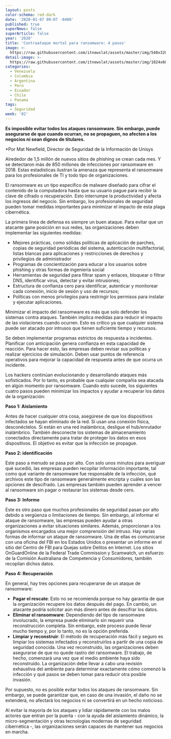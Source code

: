 ```yaml
---
layout: posts
color-schema: red-dark
date: '2020-01-07 09:07 -0400'
published: true
superNews: false
superArticle: false
year: '2020'
title: 'Contraataque mortal para ransomware: 4 pasos'
image: >-
  https://raw.githubusercontent.com/itnewslat/assets/master/img/540x320/Mat-Newfield-p.jpg
detail-image: >-
  https://raw.githubusercontent.com/itnewslat/assets/master/img/1024x680/Mat-Newfield-g.jpg
categories:
  - Venezuela
  - Colombia
  - Argentina
  - Perú
  - Ecuador
  - Chile
  - Panama
tags:
  - Seguridad
week: '02'
---
```

**Es imposible evitar todos los ataques ransomware. Sin embargo, puede asegurarse de que cuando ocurran, no se propaguen, no afecten a los negocios ni sean dignos de titulares.**

*Por Mat Newfield, Director de Seguridad de la Información de Unisys

Alrededor de 1,5 millón de nuevos sitios de phishing se crean cada mes. Y se detectaron más de 850 millones de infecciones por ransomware en 2018. Estas estadísticas ilustran la amenaza que representa el ransomware para los profesionales de TI y todo tipo de organizaciones.

El ransomware es un tipo específico de malware diseñado para cifrar el contenido de la computadora hasta que su usuario pague para recibir la clave de cifrado o recuperación. Esto interrumpe la productividad y afecta los ingresos del negocio. Sin embargo, los profesionales de seguridad pueden tomar medidas importantes para minimizar el impacto de esta plaga cibernética.

La primera línea de defensa es siempre un buen ataque. Para evitar que un atacante gane posición en sus redes, las organizaciones deben implementar las siguientes medidas:

- Mejores prácticas, como sólidas políticas de aplicación de parches, copias de seguridad periódicas del sistema, autenticación multifactorial, listas blancas para aplicaciones y restricciones de derechos y privilegios de administrador
- Programas de concientización para educar a los usuarios sobre phishing y otras formas de ingeniería social
- Herramientas de seguridad para filtrar spam y enlaces, bloquear o filtrar DNS, identificar virus, detectar y evitar intrusiones;
- Estructura de confianza cero para identificar, autenticar y monitorear cada conexión, inicio de sesión y uso de recursos;
- Políticas con menos privilegios para restringir los permisos para instalar y ejecutar aplicaciones.

Minimizar el impacto del ransomware es más que solo defender los sistemas contra ataques. También implica medidas para reducir el impacto de las violaciones cuando ocurren. Esto es crítico ya que cualquier sistema puede ser atacado por intrusos que tienen suficiente tiempo y recursos.

Se deben implementar programas estrictos de respuesta a incidentes. Planificar con anticipación genera confianza en esta capacidad de reacción. Para hacer esto, las empresas deben revisar sus políticas y realizar ejercicios de simulación. Deben usar puntos de referencia operativos para mejorar la capacidad de respuesta antes de que ocurra un incidente.

Los hackers continúan evolucionando y desarrollando ataques más sofisticados. Por lo tanto, es probable que cualquier compañía sea atacada en algún momento por ransomware. Cuando esto sucede, los siguientes cuatro pasos pueden minimizar los impactos y ayudar a recuperar los datos de la organización:

**Paso 1: Aislamiento**

  Antes de hacer cualquier otra cosa, asegúrese de que los dispositivos infectados se hayan eliminado de la red. Si usan una conexión física, desconéctelos. Si están en una red inalámbrica, desligue el hub/enrutador inalámbrico. También desconecte los sistemas de almacenamiento conectados directamente para tratar de proteger los datos en esos dispositivos. El objetivo es evitar que la infección se propague.

**Paso 2: identificación**

  Este paso a menudo se pasa por alto. Con solo unos minutos para averiguar qué sucedió, las empresas pueden recopilar información importante, tal como qué variante de ransomware fue responsable de la infección, qué archivos este tipo de ransomware generalmente encripta y cuáles son las opciones de descifrado. Las empresas también pueden aprender a vencer al ransomware sin pagar o restaurar los sistemas desde cero.

**Paso 3: Informe**

  Este es otro paso que muchos profesionales de seguridad pasan por alto debido a vergüenza o limitaciones de tiempo. Sin embargo, al informar el ataque de ransomware, las empresas pueden ayudar a otras organizaciones a evitar situaciones similares. Además, proporcionan a los organismos encargados una mejor comprensión del intruso. Hay varias formas de informar un ataque de ransomware. Una de ellas es comunicarse con una oficina del FBI en los Estados Unidos o presentar un informe en el sitio del Centro de FBI para Quejas sobre Delitos en Internet. Los sitios OnGuardOnline de la Federal Trade Commission y Scamwatch, un esfuerzo de la Comisión Australiana de Competencia y Consumidores, también recopilan dichos datos.

**Paso 4: Recuperación**

En general, hay tres opciones para recuperarse de un ataque de ransomware:

- **Pagar el rescate**: Esto no se recomienda porque no hay garantía de que la organización recupere los datos después del pago. En cambio, un atacante podría solicitar aún más dinero antes de descifrar los datos.
- **Eliminar el ransomware**: Dependiendo del tipo de ransomware involucrado, la empresa puede eliminarlo sin requerir una reconstrucción completa. Sin embargo, este proceso puede llevar mucho tiempo y, por lo tanto, no es la opción preferida.
- **Limpiar y reconstruir**: El método de recuperación más fácil y seguro es limpiar los sistemas infectados y reconstruirlos a partir de una copia de seguridad conocida. Una vez reconstruido, las organizaciones deben asegurarse de que no quede rastro del ransomware. El trabajo, de hecho, comenzará una vez que el medio ambiente haya sido reconstruido. La organización debe llevar a cabo una revisión exhaustiva del ambiente para determinar exactamente cómo comenzó la infección y qué pasos se deben tomar para reducir otra posible invasión.

Por supuesto, no es posible evitar todos los ataques de ransomware. Sin embargo, se puede garantizar que, en caso de una invasión, el daño no se extenderá, no afectará los negocios ni se convertirá en un hecho noticioso.

Al evitar la mayoría de los ataques y lidiar rápidamente con los malos actores que entran por la puerta - con la ayuda del aislamiento dinámico, la micro-segmentación y otras tecnologías modernas de seguridad cibernética -, las organizaciones serán capaces de mantener sus negocios en marcha.